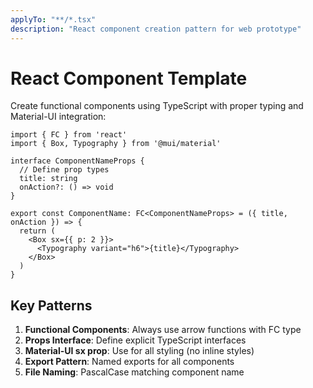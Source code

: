 ```yaml
---
applyTo: "**/*.tsx"
description: "React component creation pattern for web prototype"
---
```


# React Component Template

Create functional components using TypeScript with proper typing and Material-UI integration:

```tsx
import { FC } from 'react'
import { Box, Typography } from '@mui/material'

interface ComponentNameProps {
  // Define prop types
  title: string
  onAction?: () => void
}

export const ComponentName: FC<ComponentNameProps> = ({ title, onAction }) => {
  return (
    <Box sx={{ p: 2 }}>
      <Typography variant="h6">{title}</Typography>
    </Box>
  )
}
```

## Key Patterns

1. **Functional Components**: Always use arrow functions with FC type
2. **Props Interface**: Define explicit TypeScript interfaces
3. **Material-UI sx prop**: Use for all styling (no inline styles)
4. **Export Pattern**: Named exports for all components
5. **File Naming**: PascalCase matching component name